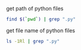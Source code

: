 
get path of python files
```bash
find $(`pwd`) | grep ".py"
```

get file name of python files
```bash
ls -1Rl | grep ".py"
```